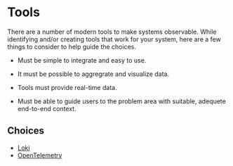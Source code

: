 # Tools

There are a number of modern tools to make systems observable. While identifying and/or creating tools that work for your system, here are a few things to consider to help guide the choices.

- Must be simple to integrate and easy to use.

- It must be possible to aggregrate and visualize data.
- Tools must provide real-time data.
- Must be able to guide users to the problem area with suitable, adequete end-to-end context.

## Choices

- [Loki](./loki.md)
- [OpenTelemetry](./OpenTelemetry.md)
